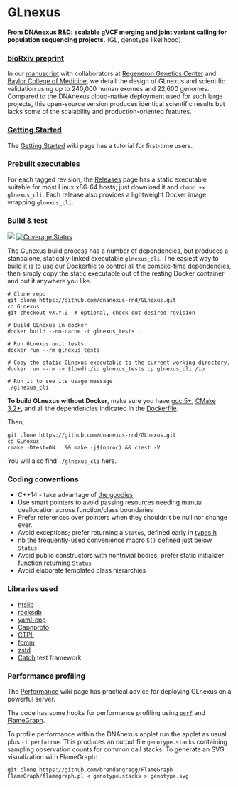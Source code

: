 # GLnexus
**From DNAnexus R&D: scalable gVCF merging and joint variant calling for population sequencing projects.**
(GL, genotype likelihood)

### [bioRxiv preprint](http://dx.doi.org/10.1101/343970)

In our [manuscript](http://dx.doi.org/10.1101/343970) with collaborators at [Regeneron Genetics Center](https://www.regeneron.com/genetics-center) and [Baylor College of Medicine](https://www.hgsc.bcm.edu/), we detail the design of GLnexus and scientific validation using up to 240,000 human exomes and 22,600 genomes. Compared to the DNAnexus cloud-native deployment used for such large projects, this open-source version produces identical scientific results but lacks some of the scalability and production-oriented features.

### [Getting Started](https://github.com/dnanexus-rnd/GLnexus/wiki/Getting-Started)

The [Getting Started](https://github.com/dnanexus-rnd/GLnexus/wiki/Getting-Started) wiki page has a tutorial for first-time users.

### [Prebuilt executables](https://github.com/dnanexus-rnd/GLnexus/releases)

For each tagged revision, the [Releases](https://github.com/dnanexus-rnd/GLnexus/releases) page has a static executable suitable for most Linux x86-64 hosts; just download it and `chmod +x glnexus_cli`. Each release also provides a lightweight Docker image wrapping `glnexus_cli`.

### Build & test

<a href="https://travis-ci.org/dnanexus-rnd/GLnexus"><img src="https://travis-ci.org/dnanexus-rnd/GLnexus.svg?branch=master"/></a> [![Coverage Status](https://coveralls.io/repos/dnanexus-rnd/GLnexus/badge.svg?branch=master&service=github)](https://coveralls.io/github/dnanexus-rnd/GLnexus?branch=master)

The GLnexus build process has a number of dependencies, but produces a standalone, statically-linked executable `glnexus_cli`. The easiest way to build it is to use our Dockerfile to control all the compile-time dependencies, then simply copy the static executable out of the resting Docker container and put it anywhere you like. 

```
# Clone repo
git clone https://github.com/dnanexus-rnd/GLnexus.git
cd GLnexus
git checkout vX.Y.Z  # optional, check out desired revision

# Build GLnexus in docker
docker build --no-cache -t glnexus_tests .

# Run GLnexus unit tests.
docker run --rm glnexus_tests

# Copy the static GLnexus executable to the current working directory.
docker run --rm -v $(pwd):/io glnexus_tests cp glnexus_cli /io

# Run it to see its usage message.
./glnexus_cli
```

**To build GLnexus without Docker**, make sure you have [gcc 5+](http://askubuntu.com/a/581497), [CMake 3.2+](http://askubuntu.com/questions/610291/how-to-install-cmake-3-2-on-ubuntu-14-04), and all the dependencies indicated in the [Dockerfile](https://github.com/dnanexus-rnd/GLnexus/blob/master/Dockerfile). 

Then,

```
git clone https://github.com/dnanexus-rnd/GLnexus.git
cd GLnexus
cmake -Dtest=ON . && make -j$(nproc) && ctest -V
```

You will also find `./glnexus_cli` here.

### Coding conventions

* C++14 - take advantage of [the goodies](http://shop.oreilly.com/product/0636920033707.do)
* Use smart pointers to avoid passing resources needing manual deallocation across function/class boundaries
* Prefer references over pointers when they shouldn't be null nor change ever.
* Avoid exceptions; prefer returning a `Status`, defined early in [types.h](https://github.com/dnanexus-rnd/GLnexus/blob/master/include/types.h)
 * nb the frequently-used convenience macro `S()` defined just below `Status`
* Avoid public constructors with nontrivial bodies; prefer static initializer function returning `Status`
* Avoid elaborate templated class hierarchies

### Libraries used 
* [htslib](https://github.com/samtools/htslib)
* [rocksdb](https://github.com/facebook/rocksdb)
* [yaml-cpp](https://github.com/jbeder/yaml-cpp)
* [Capnproto](https://github.com/sandstorm-io/capnproto)
* [CTPL](https://github.com/vit-vit/CTPL)
* [fcmm](https://github.com/giacomodrago/fcmm)
* [zstd](https://github.com/facebook/zstd)
* [Catch](https://github.com/philsquared/Catch) test framework

### Performance profiling

The [Performance](https://github.com/dnanexus-rnd/GLnexus/wiki/Performance) wiki page has practical advice for deploying GLnexus on a powerful server.

The code has some hooks for performance profiling using
[`perf`](https://en.wikipedia.org/wiki/Perf_(Linux)) and
[FlameGraph](http://www.brendangregg.com/FlameGraphs/cpuflamegraphs.html).

To profile performance within the DNAnexus applet run the applet as
usual plus `-i perf=true`. This produces an output file
```genotype.stacks``` containing sampling observation counts for common call
stacks. To generate an SVG visualization with FlameGraph:

```
git clone https://github.com/brendangregg/FlameGraph
FlameGraph/flamegraph.pl < genotype.stacks > genotype.svg
```
